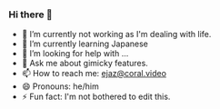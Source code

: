 ### Hi there 👋

- 🔭 I’m currently not working as I'm dealing with life.
- 🌱 I’m currently learning Japanese
- 🤔 I’m looking for help with ...
- 💬 Ask me about gimicky features.
- 📫 How to reach me: ejaz@coral.video
- 😄 Pronouns: he/him
- ⚡ Fun fact: I'm not bothered to edit this.
